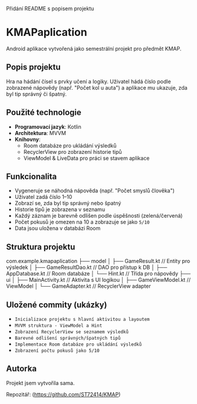Přidání README s popisem projektu
# KMAPaplication

Android aplikace vytvořená jako semestrální projekt pro předmět KMAP.

## Popis projektu

Hra na hádání čísel s prvky učení a logiky. Uživatel hádá číslo podle zobrazené nápovědy (např. "Počet kol u auta") a aplikace mu ukazuje, zda byl tip správný či špatný.

## Použité technologie

- **Programovací jazyk**: Kotlin
- **Architektura**: MVVM
- **Knihovny**:
  - Room databáze pro ukládání výsledků
  - RecyclerView pro zobrazení historie tipů
  - ViewModel & LiveData pro práci se stavem aplikace

## Funkcionalita

- Vygeneruje se náhodná nápověda (např. "Počet smyslů člověka")
- Uživatel zadá číslo 1–10
- Zobrazí se, zda byl tip správný nebo špatný
- Historie tipů je zobrazena v seznamu
- Každý záznam je barevně odlišen podle úspěšnosti (zelená/červená)
- Počet pokusů je omezen na 10 a zobrazuje se jako `5/10`
- Data jsou uložena v databázi Room

## Struktura projektu
com.example.kmapaplication
├── model
│ ├── GameResult.kt // Entity pro výsledek
│ ├── GameResultDao.kt // DAO pro přístup k DB
│ ├── AppDatabase.kt // Room databáze
│ └── Hint.kt // Třída pro nápovědy
├── ui
│ ├── MainActivity.kt // Aktivita s UI logikou
│ ├── GameViewModel.kt // ViewModel
│ └── GameAdapter.kt // RecyclerView adapter

## Uložené commity (ukázky)

- `Inicializace projektu s hlavní aktivitou a layoutem`
- `MVVM struktura - ViewModel a Hint`
- `Zobrazení RecyclerView se seznamem výsledků`
- `Barevné odlišení správných/špatných tipů`
- `Implementace Room databáze pro ukládání výsledků`
- `Zobrazení počtu pokusů jako 5/10`

## Autorka
Projekt jsem vytvořila sama.

Repozitář: (https://github.com/ST72414/KMAP)

